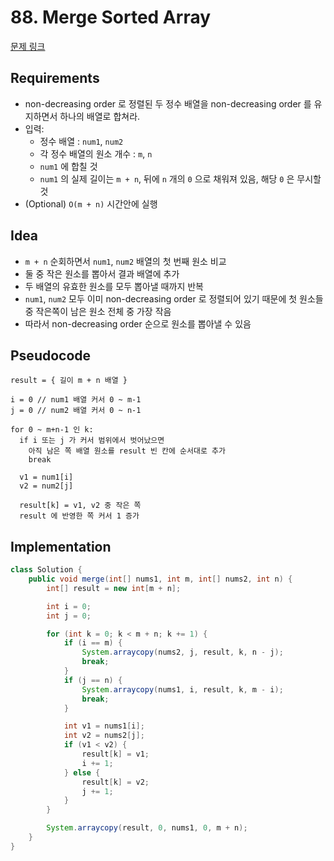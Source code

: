 # 88. Merge Sorted Array

[문제 링크](https://leetcode.com/problems/merge-sorted-array/)

## Requirements

- non-decreasing order 로 정렬된 두 정수 배열을 non-decreasing order 를 유지하면서 하나의 배열로 합쳐라.
- 입력:
    - 정수 배열 : `num1`, `num2`
    - 각 정수 배열의 원소 개수 : `m`, `n`
    - `num1` 에 합칠 것
    - `num1` 의 실제 길이는 `m + n`, 뒤에 `n` 개의 `0` 으로 채워져 있음, 해당 `0` 은 무시할 것
- (Optional) `O(m + n)` 시간안에 실행

## Idea

- `m + n` 순회하면서 `num1`, `num2` 배열의 첫 번째 원소 비교
- 둘 중 작은 원소를 뽑아서 결과 배열에 추가
- 두 배열의 유효한 원소를 모두 뽑아낼 때까지 반복
- `num1`, `num2` 모두 이미 non-decreasing order 로 정렬되어 있기 때문에 첫 원소들 중 작은쪽이 남은 원소 전체 중 가장 작음
- 따라서 non-decreasing order 순으로 원소를 뽑아낼 수 있음

## Pseudocode

```text
result = { 길이 m + n 배열 }

i = 0 // num1 배열 커서 0 ~ m-1
j = 0 // num2 배열 커서 0 ~ n-1

for 0 ~ m+n-1 인 k:
  if i 또는 j 가 커서 범위에서 벗어났으면
    아직 남은 쪽 배열 원소를 result 빈 칸에 순서대로 추가
    break

  v1 = num1[i]
  v2 = num2[j]
  
  result[k] = v1, v2 중 작은 쪽
  result 에 반영한 쪽 커서 1 증가
```

## Implementation

```java
class Solution {
    public void merge(int[] nums1, int m, int[] nums2, int n) {
        int[] result = new int[m + n];

        int i = 0;
        int j = 0;

        for (int k = 0; k < m + n; k += 1) {
            if (i == m) {
                System.arraycopy(nums2, j, result, k, n - j);
                break;
            }
            if (j == n) {
                System.arraycopy(nums1, i, result, k, m - i);
                break;
            }

            int v1 = nums1[i];
            int v2 = nums2[j];
            if (v1 < v2) {
                result[k] = v1;
                i += 1;
            } else {
                result[k] = v2;
                j += 1;
            }
        }

        System.arraycopy(result, 0, nums1, 0, m + n);
    }
}
```
